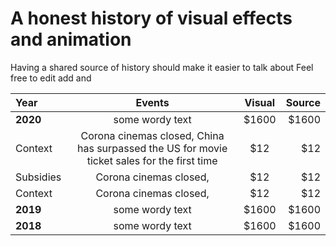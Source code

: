 # A honest history of visual effects and animation


Having a shared source of history should make it easier to talk about 
Feel free to edit add and 

| Year  | Events | Visual | Source|
| :------------ |:---------------:|:---------------:| -----:|
| **2020**    | some wordy text        | $1600 | $1600 |
| Context  | Corona cinemas closed, China has surpassed the US for movie ticket sales for the first time  |   $12 |  $12 |
| Subsidies  | Corona cinemas closed,        |   $12 |  $12 |
| Context  | Corona cinemas closed,        |   $12 |  $12 |
| **2019**    | some wordy text | $1600 | $1600 |
| **2018**    | some wordy text | $1600 | $1600 |




